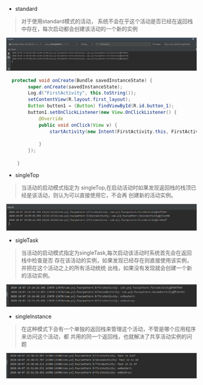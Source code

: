 * standard

> 对于使用standard模式的活动， 系统不会在乎这个活动是否已经在返回栈中存在，每次启动都会创建该活动的一个新的实例

![image-20201007174725454](REAMD.assets/image-20201007174725454.png)

```java
  protected void onCreate(Bundle savedInstanceState) {
        super.onCreate(savedInstanceState);
        Log.d("FirstActivity", this.toString());
        setContentView(R.layout.first_layout);
        Button button1 = (Button) findViewById(R.id.button_1);
        button1.setOnClickListener(new View.OnClickListener() {
            @Override
            public void onClick(View v) {
                startActivity(new Intent(FirstActivity.this, FirstActivity.class));

            }
        });

    }
```

* singleTop

> 当活动的启动模式指定为 singleTop,在启动活动时如果发现返回栈的栈顶已经是该活动，则认为可以直接使用它，不会再 创建新的活动实例。

![image-20201007190847140](REAMD.assets/image-20201007190847140.png)

* sigleTask

> 当活动的启动模式指定为singleTask,每次启动该活动时系统首先会在返回栈中检查是否 存在该活动的实例，如果发现已经存在则直接使用该实例，并把在这个活动之上的所有活动统统 出栈，如果没有发现就会创建一个新的活动实例。

![image-20201007191551748](REAMD.assets/image-20201007191551748.png)

* singleInstance

> 在这种模式下会有一个单独的返回栈来管理这个活动，不管是哪个应用程序来访问这个活动，都 共用的同一个返回栈，也就解决了共享活动实例的问题

![image-20201007193227495](REAMD.assets/image-20201007193227495.png)

